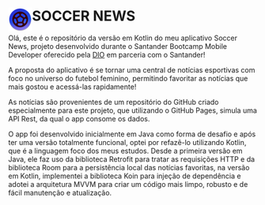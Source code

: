 # SOCCER NEWS <img src="https://github.com/alisonViana/soccer-news/blob/refactor-kotlin/images/icon.png" alt="ícone" width="48" height="48" align="left"/>

Olá, este é o repositório da versão em Kotlin do meu aplicativo Soccer News, projeto desenvolvido durante o Santander Bootcamp Mobile Developer 
oferecido pela [DIO](https://web.dio.me/) em parceria com o Santander!

A proposta do aplicativo é se tornar uma central de notícias esportivas com foco no universo do futebol feminino, permitindo favoritar as 
notícias que mais gostou e acessá-las rapidamente!

As notícias são provenientes de um repositório do GitHub criado especialmente para este projeto, que utilizando o GitHub Pages, simula uma API Rest, 
da qual o app consome os dados.

O app foi desenvolvido inicialmente em Java como forma de desafio e após ter uma versão totalmente funcional, optei por refazê-lo utilizando Kotlin, 
que é a linguagem foco dos meus estudos. Desde a primeira versão em Java, ele faz uso da biblioteca Retrofit para tratar as requisições HTTP e da 
biblioteca Room para a persistência local das notícias favoritas, na versão em Kotlin, implementei a biblioteca Koin para 
injeção de dependência e adotei a arquitetura MVVM para criar um código mais limpo, robusto e de fácil manutenção e atualização.
